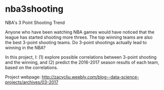 # nba3shooting
NBA's 3 Point Shooting Trend


Anyone who have been watching NBA games would have noticed that the league has started shooting more threes. The top winning teams are also the best 3-point shooting teams. Do 3-point shootings actually lead to winning in the NBA?


In this project, I: (1) explore possible correlations between 3-point shooting and the winning, and (2) predict the 2016-2017 season results of each team, based on the correlations.


Project webpage: http://zacycliu.weebly.com/blog--data-science-projects/archives/03-2017
